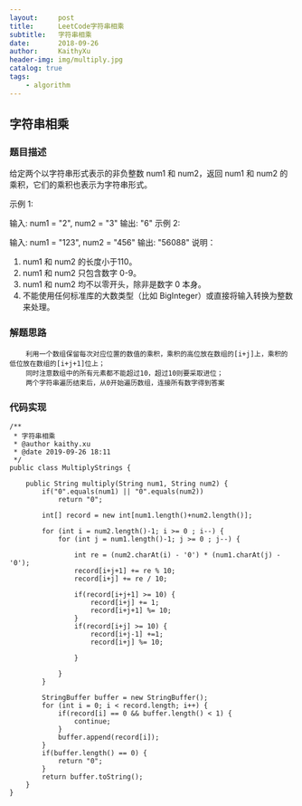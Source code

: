```yaml
---
layout:     post
title:      LeetCode字符串相乘
subtitle:   字符串相乘
date:       2018-09-26
author:     KaithyXu
header-img: img/multiply.jpg
catalog: true
tags:
    - algorithm
---
```

## 字符串相乘


### 题目描述

给定两个以字符串形式表示的非负整数 num1 和 num2，返回 num1 和 num2 的乘积，它们的乘积也表示为字符串形式。

示例 1:

输入: num1 = "2", num2 = "3"
输出: "6"
示例 2:

输入: num1 = "123", num2 = "456"
输出: "56088"
说明：

1. num1 和 num2 的长度小于110。
2. num1 和 num2 只包含数字 0-9。
3. num1 和 num2 均不以零开头，除非是数字 0 本身。
4. 不能使用任何标准库的大数类型（比如 BigInteger）或直接将输入转换为整数来处理。


### 解题思路

        利用一个数组保留每次对应位置的数值的乘积，乘积的高位放在数组的[i+j]上，乘积的低位放在数组的[i+j+1]位上；
        同时注意数组中的所有元素都不能超过10，超过10则要采取进位；
        两个字符串遍历结束后，从0开始遍历数组，连接所有数字得到答案

### 代码实现

```
/**
 * 字符串相乘
 * @author kaithy.xu
 * @date 2019-09-26 18:11
 */
public class MultiplyStrings {

    public String multiply(String num1, String num2) {
        if("0".equals(num1) || "0".equals(num2))
            return "0";

        int[] record = new int[num1.length()+num2.length()];

        for (int i = num2.length()-1; i >= 0 ; i--) {
            for (int j = num1.length()-1; j >= 0 ; j--) {

                int re = (num2.charAt(i) - '0') * (num1.charAt(j) - '0');
                record[i+j+1] += re % 10;
                record[i+j] += re / 10;

                if(record[i+j+1] >= 10) {
                    record[i+j] += 1;
                    record[i+j+1] %= 10;
                }
                if(record[i+j] >= 10) {
                    record[i+j-1] +=1;
                    record[i+j] %= 10;

                }

            }
        }

        StringBuffer buffer = new StringBuffer();
        for (int i = 0; i < record.length; i++) {
            if(record[i] == 0 && buffer.length() < 1) {
                continue;
            }
            buffer.append(record[i]);
        }
        if(buffer.length() == 0) {
            return "0";
        }
        return buffer.toString();
    }
}


```

